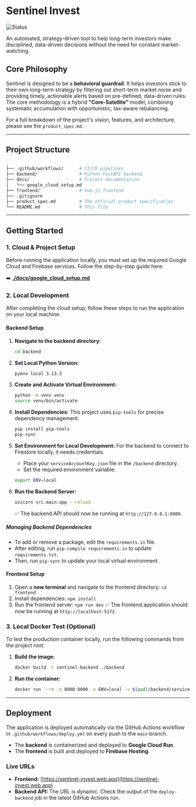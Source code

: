 # Sentinel Invest 

![Status](https://img.shields.io/badge/status-Work%20In%20Progress-orange)

An automated, strategy-driven tool to help long-term investors make disciplined, data-driven decisions without the need for constant market-watching.

## Core Philosophy

Sentinel is designed to be a **behavioral guardrail**. It helps investors stick to their own long-term strategy by filtering out short-term market noise and providing timely, actionable alerts based on pre-defined, data-driven rules. The core methodology is a hybrid **"Core-Satellite"** model, combining systematic accumulation with opportunistic, tax-aware rebalancing.

For a full breakdown of the project's vision, features, and architecture, please see the `product_spec.md`.

---

## Project Structure

```bash
.
├── .github/workflows/      # CI/CD pipelines
├── backend/                # Python FastAPI backend
├── docs/                   # Project documentation
│   └── google_cloud_setup.md
├── frontend/               # Vue.js frontend
├── .gitignore
├── product_spec.md         # The official product specification
└── README.md               # This file
``` 

---

## Getting Started

### 1. Cloud & Project Setup

Before running the application locally, you must set up the required Google Cloud and Firebase services. Follow the step-by-step guide here:

➡️ **[./docs/google_cloud_setup.md](./docs/google_cloud_setup.md)**

### 2. Local Development

After completing the cloud setup, follow these steps to run the application on your local machine.

#### Backend Setup
1.  **Navigate to the backend directory:**
    ```bash
    cd backend
    ```

2.  **Set Local Python Version:**
    ```bash
    pyenv local 3.13.3
    ```

3.  **Create and Activate Virtual Environment:**
    ```bash
    python -m venv venv
    source venv/bin/activate
    ```

4.  **Install Dependencies:**
    This project uses `pip-tools` for precise dependency management.
    ```bash
    pip install pip-tools
    pip-sync
    ```

5.  **Set Environment for Local Development:**
    For the backend to connect to Firestore locally, it needs credentials.
    - Place your `serviceAccountKey.json` file in the `/backend` directory.
    - Set the required environment variable:
    ```bash
    export ENV=local
    ```

6.  **Run the Backend Server:**

    ```bash
    uvicorn src.main:app --reload
    ```
    ✅ The backend API should now be running at `http://127.0.0.1:8000`.

##### Managing Backend Dependencies

- To add or remove a package, edit the `requirements.in` file.
- After editing, run `pip-compile requirements.in` to update `requirements.txt`.
- Then, run `pip-sync` to update your local virtual environment.

#### Frontend Setup
1.  Open a **new terminal** and navigate to the frontend directory: `cd frontend`
2.  Install dependencies: `npm install`
3.  Run the frontend server: `npm run dev`
    ✅ The frontend application should now be running at `http://localhost:5173`.

### 3. Local Docker Test (Optional)

To test the production container locally, run the following commands from the project root:

1.  **Build the image:**
    ```bash
    docker build -t sentinel-backend ./backend
    ```
2.  **Run the container:**

    ```bash
    docker run --rm -p 8000:8000 -e ENV=local -v $(pwd)/backend/serviceAccountKey.json:/app/serviceAccountKey.json sentinel-backend
    ```

---

## Deployment

The application is deployed automatically via the GitHub Actions workflow in `.github/workflows/deploy.yml` on every push to the `main` branch.

-   The **backend** is containerized and deployed to **Google Cloud Run**.
-   The **frontend** is built and deployed to **Firebase Hosting**.

### Live URLs

-   **Frontend:** [https://sentinel-invest.web.app](https://sentinel-invest.web.app)
-   **Backend API:** The URL is dynamic. Check the output of the `deploy-backend` job in the latest GitHub Actions run.


